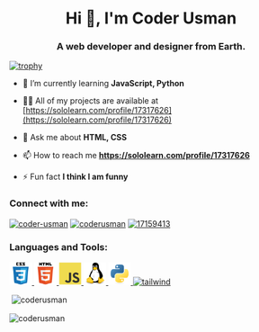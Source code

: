 <h1 align="center">Hi 👋, I'm Coder Usman</h1>
<h3 align="center">A web developer and designer from Earth.</h3>

[![trophy](https://github-profile-trophy.vercel.app/?username=coderusman&theme=dark_dimmed)](https://github.com/coderusman/github-profile-trophy)


- 🌱 I’m currently learning **JavaScript, Python**

- 👨‍💻 All of my projects are available at [https://sololearn.com/profile/17317626](https://sololearn.com/profile/17317626)

- 💬 Ask me about **HTML, CSS**

- 📫 How to reach me **https://sololearn.com/profile/17317626**

- ⚡ Fun fact **I think I am funny**

<h3 align="left">Connect with me:</h3>
<p align="left">
<a href="https://codepen.io/coder-usman" target="blank"><img align="center" src="https://raw.githubusercontent.com/rahuldkjain/github-profile-readme-generator/master/src/images/icons/Social/codepen.svg" alt="coder-usman" height="30" width="40" /></a>
<a href="https://dev.to/coderusman" target="blank"><img align="center" src="https://raw.githubusercontent.com/rahuldkjain/github-profile-readme-generator/master/src/images/icons/Social/devto.svg" alt="coderusman" height="30" width="40" /></a>
<a href="https://stackoverflow.com/users/17159413" target="blank"><img align="center" src="https://raw.githubusercontent.com/rahuldkjain/github-profile-readme-generator/master/src/images/icons/Social/stack-overflow.svg" alt="17159413" height="30" width="40" /></a>
</p>

<h3 align="left">Languages and Tools:</h3>
<p align="left"> <a href="https://www.w3schools.com/css/" target="_blank" rel="noreferrer"> <img src="https://raw.githubusercontent.com/devicons/devicon/master/icons/css3/css3-original-wordmark.svg" alt="css3" width="40" height="40"/> </a> <a href="https://www.w3.org/html/" target="_blank" rel="noreferrer"> <img src="https://raw.githubusercontent.com/devicons/devicon/master/icons/html5/html5-original-wordmark.svg" alt="html5" width="40" height="40"/> </a> <a href="https://developer.mozilla.org/en-US/docs/Web/JavaScript" target="_blank" rel="noreferrer"> <img src="https://raw.githubusercontent.com/devicons/devicon/master/icons/javascript/javascript-original.svg" alt="javascript" width="40" height="40"/> </a> <a href="https://www.linux.org/" target="_blank" rel="noreferrer"> <img src="https://raw.githubusercontent.com/devicons/devicon/master/icons/linux/linux-original.svg" alt="linux" width="40" height="40"/> </a> <a href="https://www.python.org" target="_blank" rel="noreferrer"> <img src="https://raw.githubusercontent.com/devicons/devicon/master/icons/python/python-original.svg" alt="python" width="40" height="40"/> </a> <a href="https://tailwindcss.com/" target="_blank" rel="noreferrer"> <img src="https://www.vectorlogo.zone/logos/tailwindcss/tailwindcss-icon.svg" alt="tailwind" width="40" height="40"/> </a> </p>

<p>&nbsp;<img align="center" src="https://github-readme-stats.vercel.app/api?username=coderusman&show_icons=true&locale=en" alt="coderusman" /></p>

<p><img align="center" src="https://github-readme-streak-stats.herokuapp.com/?user=coderusman&" alt="coderusman" /></p>
